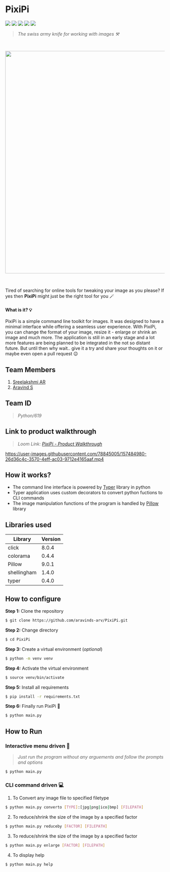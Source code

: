 # PixiPi 
<a href="https://python.org"><img src="https://img.shields.io/badge/Code-Python-informational?style=plastic&logo=python&logoColor=white&color=2bbc8a"></a>
<a href="https://git-scm.com"><img src="https://img.shields.io/badge/Code-Git-informational?style=plastic&logo=git&logoColor=white&color=2bbc8a"></a>
<a href="https://github.com"><img src="https://img.shields.io/badge/Code-Github-informational?style=plastic&logo=github&logoColor=white&color=2bbc8a"></a>
<a href="https://github.com/aravinds-arv/PixiPi/archive/refs/heads/main.zip"><img src="https://img.shields.io/badge/Source-Download-informational?style=flat&logo=download&logoColor=white&color=2bbc8a"></a>
<a href="#"><img src="https://hits.seeyoufarm.com/api/count/incr/badge.svg?url=https%3A%2F%2Fgithub.com%2Faravinds-arv%2FPixiPi%2F&count_bg=%232BBC8A&title_bg=%23555555&icon=&icon_color=%23E7E7E7&title=Hits&edge_flat=false"/></a>

> _The swiss army knife for working with images ⚒️_

<br>
<p align="center">
  <img src="https://user-images.githubusercontent.com/78845005/157494647-970cbf26-7da7-4d72-84e3-790b3adea656.png" width="700">
</p>
<br>

Tired of searching for online tools for tweaking your image as you please? If yes then **PixiPi** might just be the right tool for you 🪄

#### What is it? 💡
PixiPi is a simple command line toolkit for images. It was designed to have a minimal interface while offering a seamless user experience. With PixiPi, you can change the format of your image, resize it - enlarge or shrink an image and much more. The application is still in an early stage and a lot more features are being planned to be integrated in the not so distant future. But until then why wait.. give it a try and share your thoughts on it or maybe even open a pull request 😉

## Team Members
1. [Sreelakshmi AR](https://github.com/Sree-R5727)<br>
2. [Aravind S](https://github.com/aravinds-arv)

## Team ID
> _Python/619_

## Link to product walkthrough
> _Loom Link: [PixiPi - Product Walkthrough](https://www.loom.com/share/8d1368fb1fb0411797efca3a8d902a0b)_

https://user-images.githubusercontent.com/78845005/157484980-26d36c4c-3570-4eff-ac03-9712e4165aaf.mp4

## How it works?
- The command line interface is powered by [Typer](https://typer.tiangolo.com) library in python
- Typer application uses custom decorators to convert python fuctions to CLI commands
- The image manipulation functions of the program is handled by [Pillow](https://python-pillow.org) library

## Libraries used

|Library|Version|
|-|-|
|click|8.0.4|
|colorama|0.4.4|
|Pillow|9.0.1|
|shellingham|1.4.0|
|typer|0.4.0|

## How to configure
**Step 1:** Clone the repository
```bash
$ git clone https://github.com/aravinds-arv/PixiPi.git
```

**Step 2:** Change directory
```bash
$ cd PixiPi
```

**Step 3:** Create a virtual environment (_optional_)
```bash
$ python -m venv venv
```

**Step 4:** Activate the virtual environment
```bash
$ source venv/bin/activate
```

**Step 5:** Install all requirements
```bash
$ pip install -r requirements.txt
```

**Step 6:** Finally run PixiPi 🎉
```bash
$ python main.py
```

## How to Run
### Interactive menu driven 📃
> _Just run the program without any arguements and follow the prompts and options_
```bash
$ python main.py
```

### CLI command driven 💻
1. To Convert any image file to specified filetype
```bash
$ python main.py converto [TYPE]:[jpg|png|ico|bmp] [FILEPATH]
```

2. To reduce/shrink the size of the image by a specified factor
```bash
$ python main.py reduceby [FACTOR] [FILEPATH]
```

3. To reduce/shrink the size of the image by a specified factor
```bash
$ python main.py enlarge [FACTOR] [FILEPATH]
```

4. To display help
```bash
$ python main.py help
```
